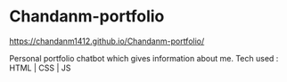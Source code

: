 # Chandanm-portfolio
https://chandanm1412.github.io/Chandanm-portfolio/

Personal portfolio chatbot which gives information about me. 
Tech used : HTML | CSS | JS
